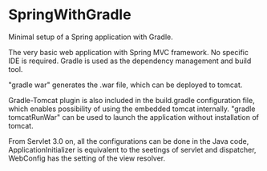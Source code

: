 # SpringWithGradle
Minimal setup of a Spring application with Gradle.

The very basic web application with Spring MVC framework. No specific IDE is required. Gradle is used as the dependency management and build tool.

"gradle war" generates the .war file, which can be deployed to tomcat. 

Gradle-Tomcat plugin is also included in the build.gradle configuration file, which enables possibility of using the embedded tomcat internally. "gradle tomcatRunWar" can be used to launch the application without installation of tomcat.

From Servlet 3.0 on, all the configurations can be done in the Java code, ApplicationInitializer is equivalent to the seetings of servlet and dispatcher, WebConfig has the setting of the view resolver.
